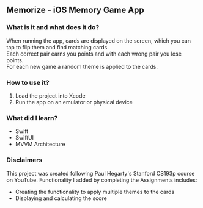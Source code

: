 ## Memorize - iOS Memory Game App

### What is it and what does it do?
When running the app, cards are displayed on the screen, which you can tap to flip them and find matching cards.  
Each correct pair earns you points and with each wrong pair you lose points.  
For each new game a random theme is applied to the cards.

### How to use it?
1. Load the project into Xcode
2. Run the app on an emulator or physical device

### What did I learn?
* Swift
* SwiftUI
* MVVM Architecture

### Disclaimers
This project was created following Paul Hegarty's Stanford CS193p course on YouTube.
Functionality I added by completing the Assignments includes:
* Creating the functionality to apply multiple themes to the cards
* Displaying and calculating the score
